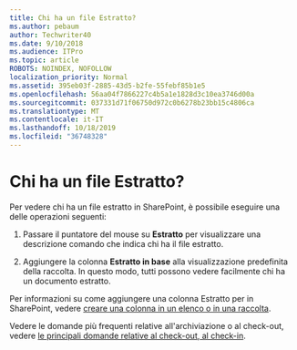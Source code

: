 ```yaml
---
title: Chi ha un file Estratto?
ms.author: pebaum
author: Techwriter40
ms.date: 9/10/2018
ms.audience: ITPro
ms.topic: article
ROBOTS: NOINDEX, NOFOLLOW
localization_priority: Normal
ms.assetid: 395eb03f-2885-43d5-b2fe-55febf85b1e5
ms.openlocfilehash: 56aa04f7866227c4b5a1e1828d3c10ea3746d00a
ms.sourcegitcommit: 037331d71f06750d972c0b6278b23bb15c4806ca
ms.translationtype: MT
ms.contentlocale: it-IT
ms.lasthandoff: 10/18/2019
ms.locfileid: "36748328"
---
```

# <a name="who-has-a-file-checked-out"></a>Chi ha un file Estratto?

Per vedere chi ha un file estratto in SharePoint, è possibile eseguire una delle operazioni seguenti:
  
1. Passare il puntatore del mouse su **Estratto** per visualizzare una descrizione comando che indica chi ha il file estratto. 
    
2. Aggiungere la colonna **Estratto in base** alla visualizzazione predefinita della raccolta. In questo modo, tutti possono vedere facilmente chi ha un documento estratto. 
    
Per informazioni su come aggiungere una colonna Estratto per in SharePoint, vedere [creare una colonna in un elenco o in una raccolta](https://go.microsoft.com/fwlink/?linkid=2019591). 
  
Vedere le domande più frequenti relative all'archiviazione o al check-out, vedere [le principali domande relative al check-out, al check-in](https://go.microsoft.com/fwlink/?linkid=2018786).
  

